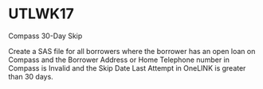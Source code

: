 # UTLWK17
Compass 30-Day Skip

Create a SAS file for all borrowers where the borrower has an open loan on Compass and the Borrower Address or Home Telephone number in Compass is Invalid and the Skip Date Last Attempt in OneLINK is greater than 30 days.
